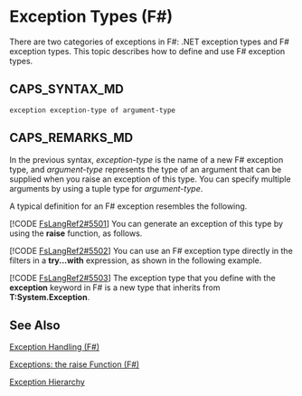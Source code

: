 # Exception Types (F#)

There are two categories of exceptions in F#: .NET exception types and F# exception types. This topic describes how to define and use F# exception types.


## CAPS_SYNTAX_MD

```
exception exception-type of argument-type
```

## CAPS_REMARKS_MD
In the previous syntax, *exception-type* is the name of a new F# exception type, and *argument-type* represents the type of an argument that can be supplied when you raise an exception of this type. You can specify multiple arguments by using a tuple type for *argument-type*.

A typical definition for an F# exception resembles the following.

[!CODE [FsLangRef2#5501](../CodeSnippet/VS_Snippets_Fsharp/fslangref2/FSharp/fs/exceptiontypes.fs#5501)]
    You can generate an exception of this type by using the **raise** function, as follows.

[!CODE [FsLangRef2#5502](../CodeSnippet/VS_Snippets_Fsharp/fslangref2/FSharp/fs/exceptiontypes.fs#5502)]
    You can use an F# exception type directly in the filters in a **try...with** expression, as shown in the following example.

[!CODE [FsLangRef2#5503](../CodeSnippet/VS_Snippets_Fsharp/fslangref2/FSharp/fs/exceptiontypes.fs#5503)]
    The exception type that you define with the **exception** keyword in F# is a new type that inherits from **T:System.Exception**.


## See Also
[Exception Handling &#40;F&#35;&#41;](Exception+Handling+%28F%23%29.md)

[Exceptions: the raise Function &#40;F&#35;&#41;](Exceptions%3A+the+raise+Function+%28F%23%29.md)

[Exception Hierarchy](Exception+Hierarchy.md)

